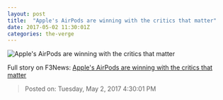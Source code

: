 ```yaml
---
layout: post
title:  "Apple's AirPods are winning with the critics that matter"
date: 2017-05-02 11:30:01Z
categories: the-verge
---
```


![Apple's AirPods are winning with the critics that matter](https://cdn0.vox-cdn.com/thumbor/ANPQiEnkjc7x99i8or8Njhq95L4=/297x0:935x334/fit-in/1200x630/cdn0.vox-cdn.com/uploads/chorus_asset/file/7069017/airpods_hero_large.0.jpg)




Full story on F3News: [Apple's AirPods are winning with the critics that matter](http://www.f3nws.com/n/MxDxNE)

> Posted on: Tuesday, May 2, 2017 4:30:01 PM
